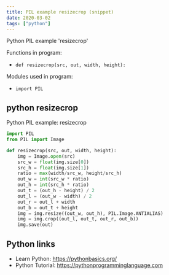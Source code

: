 ```yaml
---
title: PIL example resizecrop (snippet)
date: 2020-03-02
tags: ["python"]
---
```

Python PIL example 'resizecrop'

Functions in program: 
* `def resizecrop(src, out, width, height):`

Modules used in program: 
* `import PIL`

## python resizecrop

Python PIL example: resizecrop

```python
import PIL
from PIL import Image

def resizecrop(src, out, width, height):
	img = Image.open(src)
	src_w = float(img.size[0])
	src_h = float(img.size[1])
	ratio = max(width/src_w, height/src_h)
	out_w = int(src_w * ratio)
	out_h = int(src_h * ratio)
	out_t = (out_h - height) / 2
	out_l = (out_w - width) / 2
	out_r = out_l + width
	out_b = out_t + height
	img = img.resize((out_w, out_h), PIL.Image.ANTIALIAS)
	img = img.crop((out_l, out_t, out_r, out_b))
	img.save(out)

```

## Python links

- Learn Python: https://pythonbasics.org/
- Python Tutorial: https://pythonprogramminglanguage.com
